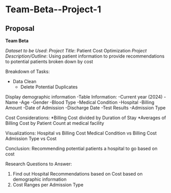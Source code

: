 # Team-Beta--Project-1

## Proposal
**Team Beta**

*Dataset to be Used*: [](https://www.kaggle.com/code/malaychand/healthcare-dataset/input)
*Project Title*: Patient Cost Optimization
*Project Description/Outline*: Using patient information to provide recommendations to potential patients broken down by cost

Breakdown of Tasks:
* Data Clean
	* Delete Potential Duplicates

Display demographic information
-Table Information: 
	-Current year (2024)
	-Name
-Age
-Gender
-Blood Type
-Medical Condition
-Hospital
-Billing Amount
-Date of Admission
-Discharge Date
-Test Results
-Admission Type

Cost Considerations:
*Billing Cost  divided by Duration of Stay 
*Averages of Billing Cost by Patient Count at medical facility

Visualizations:
Hospital vs Billing Cost
Medical Condition vs Billing Cost
Admission Type vs Cost

Conclusion: Recommending potential patients a hospital to go based on cost

Research Questions to Answer:
1) Find out Hospital Recommendations based on Cost based on demographic information
2) Cost Ranges per Admission Type

